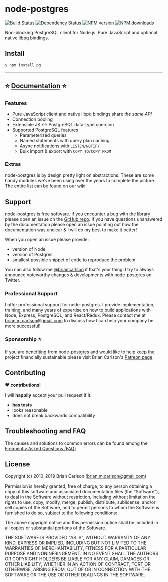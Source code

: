 # node-postgres

[![Build Status](https://secure.travis-ci.org/brianc/node-postgres.svg?branch=master)](http://travis-ci.org/brianc/node-postgres)
[![Dependency Status](https://david-dm.org/brianc/node-postgres.svg)](https://david-dm.org/brianc/node-postgres)
<span class="badge-npmversion"><a href="https://npmjs.org/package/pg" title="View this project on NPM"><img src="https://img.shields.io/npm/v/pg.svg" alt="NPM version" /></a></span>
<span class="badge-npmdownloads"><a href="https://npmjs.org/package/pg" title="View this project on NPM"><img src="https://img.shields.io/npm/dm/pg.svg" alt="NPM downloads" /></a></span>

Non-blocking PostgreSQL client for Node.js.  Pure JavaScript and optional native libpq bindings.

## Install

```sh
$ npm install pg
```

---
## :star: [Documentation](https://node-postgres.com) :star:


### Features

* Pure JavaScript client and native libpq bindings share _the same API_
* Connection pooling
* Extensible JS ↔ PostgreSQL data-type coercion
* Supported PostgreSQL features
  * Parameterized queries
  * Named statements with query plan caching
  * Async notifications with `LISTEN/NOTIFY`
  * Bulk import & export with `COPY TO/COPY FROM`

### Extras

node-postgres is by design pretty light on abstractions.  These are some handy modules we've been using over the years to complete the picture.
The entire list can be found on our [wiki](https://github.com/brianc/node-postgres/wiki/Extras).

## Support

node-postgres is free software.  If you encounter a bug with the library please open an issue on the [GitHub repo](https://github.com/brianc/node-postgres). If you have questions unanswered by the documentation please open an issue pointing out how the documentation was unclear & I will do my best to make it better!

When you open an issue please provide:
- version of Node
- version of Postgres
- smallest possible snippet of code to reproduce the problem

You can also follow me [@briancarlson](https://twitter.com/briancarlson) if that's your thing. I try to always announce noteworthy changes & developments with node-postgres on Twitter.

### Professional Support

I offer professional support for node-postgres.  I provide implementation, training, and many years of expertise on how to build applications with Node, Express, PostgreSQL, and React/Redux.  Please contact me at [brian.m.carlson@gmail.com](mailto:brian.m.carlson@gmail.com) to discuss how I can help your company be more successful!

### Sponsorship :star:

If you are benefiting from node-postgres and would like to help keep the project financially sustainable please visit Brian Carlson's [Patreon page](https://www.patreon.com/node_postgres).

## Contributing

__:heart: contributions!__

I will __happily__ accept your pull request if it:
- __has tests__
- looks reasonable
- does not break backwards compatibility

## Troubleshooting and FAQ

The causes and solutions to common errors can be found among the [Frequently Asked Questions (FAQ)](https://github.com/brianc/node-postgres/wiki/FAQ)

## License

Copyright (c) 2010-2019 Brian Carlson (brian.m.carlson@gmail.com)

 Permission is hereby granted, free of charge, to any person obtaining a copy
 of this software and associated documentation files (the "Software"), to deal
 in the Software without restriction, including without limitation the rights
 to use, copy, modify, merge, publish, distribute, sublicense, and/or sell
 copies of the Software, and to permit persons to whom the Software is
 furnished to do so, subject to the following conditions:

 The above copyright notice and this permission notice shall be included in
 all copies or substantial portions of the Software.

 THE SOFTWARE IS PROVIDED "AS IS", WITHOUT WARRANTY OF ANY KIND, EXPRESS OR
 IMPLIED, INCLUDING BUT NOT LIMITED TO THE WARRANTIES OF MERCHANTABILITY,
 FITNESS FOR A PARTICULAR PURPOSE AND NONINFRINGEMENT. IN NO EVENT SHALL THE
 AUTHORS OR COPYRIGHT HOLDERS BE LIABLE FOR ANY CLAIM, DAMAGES OR OTHER
 LIABILITY, WHETHER IN AN ACTION OF CONTRACT, TORT OR OTHERWISE, ARISING FROM,
 OUT OF OR IN CONNECTION WITH THE SOFTWARE OR THE USE OR OTHER DEALINGS IN
 THE SOFTWARE.
